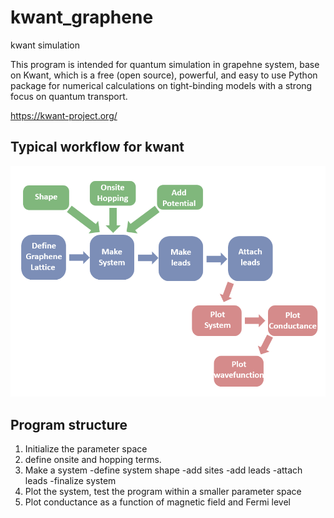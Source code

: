 # kwant_graphene
kwant simulation

This program is intended for quantum simulation in grapehne system, base on Kwant, which is a free (open source), powerful, and easy to use Python package for numerical calculations on tight-binding models with a strong focus on quantum transport.

https://kwant-project.org/

## Typical workflow for kwant
![picture](./kwantflow.png)


## Program structure
1. Initialize the parameter space
2. define onsite and hopping terms.
3. Make a system
   -define system shape
   -add sites
   -add leads
   -attach leads
   -finalize system
 4. Plot the system, test the program within a smaller parameter space
 5. Plot conductance as a function of magnetic field and Fermi level
